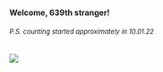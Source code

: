 #### Welcome, 639th stranger!

###### <sup>P.S. counting started approximately in 10.01.22</sup>

<img src="https://kraftwerk28.pp.ua/vcnt.png"></img>
